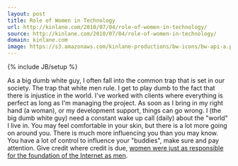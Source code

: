 ```yaml
---
layout: post
title: Role of Women in Technology
url: http://kinlane.com/2010/07/04/role-of-women-in-technology/
source: http://kinlane.com/2010/07/04/role-of-women-in-technology/
domain: kinlane.com
image: https://s3.amazonaws.com/kinlane-productions/bw-icons/bw-api-a.png
---
```

{% include JB/setup %}<p>
     As a big dumb white guy, I often fall into the common trap that is set in our society. The trap that white men rule. I get to play dumb to the fact that there is injustice in the world. I've worked with clients where everything is perfect as long as I'm managing the project. As soon as I bring in my right hand (a woman), or my development support, things can go wrong. I (the big dumb white guy) need a constant wake up call (daily) about the "world" I live in. You may feel comfortable in your skin, but there is a lot more going on around you. There is much more influencing you than you may know. You have a lot of control to influence your "buddies", make sure and pay attention. Give credit where credit is due, <a href="http://www.audreywatters.com/2010/07/04/women-had-nothing-to-do-with-the-founding-of-the-web-says-mashable/"
        target="_blank">women were just as responsible for the foundation of the Internet as men</a>.
</p>